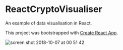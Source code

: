 # ReactCryptoVisualiser

An example of data visualisation in React.

This project was bootstrapped with [Create React App](https://github.com/facebook/create-react-app).

![screen shot 2018-10-07 at 00 51 42](https://user-images.githubusercontent.com/25869284/46576809-6da6eb80-c9cb-11e8-93bc-5d31bdea1618.png)
